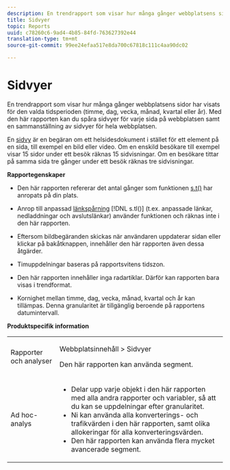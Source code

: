 ```yaml
---
description: En trendrapport som visar hur många gånger webbplatsens sidor har visats för den valda tidsperioden (timme, dag, vecka, månad, kvartal eller år). Med den här rapporten kan du spåra sidvyer för varje sida på webbplatsen samt en sammanställning av sidvyer för hela webbplatsen.
title: Sidvyer
topic: Reports
uuid: c78260c6-9ad4-4b85-84fd-763627392e44
translation-type: tm+mt
source-git-commit: 99ee24efaa517e8da700c67818c111c4aa90dc02

---
```



# Sidvyer

En trendrapport som visar hur många gånger webbplatsens sidor har visats för den valda tidsperioden (timme, dag, vecka, månad, kvartal eller år). Med den här rapporten kan du spåra sidvyer för varje sida på webbplatsen samt en sammanställning av sidvyer för hela webbplatsen.

En [sidvy](/help/components/c-variables/c-metrics/metrics-page-view.md) är en begäran om ett helsidesdokument i stället för ett element på en sida, till exempel en bild eller video. Om en enskild besökare till exempel visar 15 sidor under ett besök räknas 15 sidvisningar. Om en besökare tittar på samma sida tre gånger under ett besök räknas tre sidvisningar.

**Rapportegenskaper**

* Den här rapporten refererar det antal gånger som funktionen [s.t()](https://marketing.adobe.com/resources/help/en_US/sc/implement/c_the_s.t(.html)function) har anropats på din plats.
* Anrop till anpassad [länkspårning](https://marketing.adobe.com/resources/help/en_US/sc/implement/c_linktracking.html) [!DNL s.tl()] (t.ex. anpassade länkar, nedladdningar och avslutslänkar) använder funktionen och räknas inte i den här rapporten.

* Eftersom bildbegäranden skickas när användaren uppdaterar sidan eller klickar på bakåtknappen, innehåller den här rapporten även dessa åtgärder.
* Timuppdelningar baseras på rapportsvitens tidszon.
* Den här rapporten innehåller inga radartiklar. Därför kan rapporten bara visas i trendformat.
* Kornighet mellan timme, dag, vecka, månad, kvartal och år kan tillämpas. Denna granularitet är tillgänglig beroende på rapportens datumintervall.

**Produktspecifik information**

<table id="table_61F964F47D1D43508B271999F495F7F9"> 
 <tbody> 
  <tr> 
   <td colname="col1"> <p> Rapporter och analyser </p> </td> 
   <td colname="col2"> <p> <span class="uicontrol"> Webbplatsinnehåll</span> &gt; <span class="uicontrol"> Sidvyer</span> </p> <p>Den här rapporten kan använda segment. </p> </td> 
  </tr> 
  <tr> 
   <td colname="col1"> <p> Ad hoc-analys </p> </td> 
   <td colname="col2"> 
    <ul id="ul_DB66B8F9F6BF473A83EC7668F59776D0"> 
     <li id="li_D1CB486058F040859560D5BFDF3972EE"> Delar upp varje objekt i den här rapporten med alla andra rapporter och variabler, så att du kan se uppdelningar efter granularitet. </li> 
     <li id="li_BAADA9ADDD6F47B08D129FD30CD8EF2E">Ni kan använda alla konverterings- och trafikvärden i den här rapporten, samt olika allokeringar för alla konverteringsvärden. </li> 
     <li id="li_3696CA6E0BD54305B3609CCC80F851BA">Den här rapporten kan använda flera mycket avancerade segment. </li> 
    </ul> </td> 
  </tr> 
 </tbody> 
</table>

